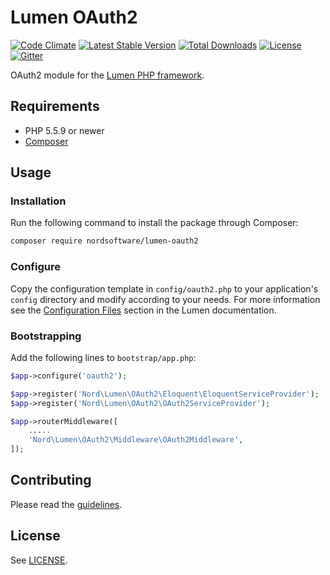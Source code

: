 # Lumen OAuth2

[![Code Climate](https://codeclimate.com/github/nordsoftware/lumen-oauth2/badges/gpa.svg)](https://codeclimate.com/github/nordsoftware/lumen-oauth2)
[![Latest Stable Version](https://poser.pugx.org/nordsoftware/lumen-oauth2/version)](https://packagist.org/packages/nordsoftware/lumen-oauth2) 
[![Total Downloads](https://poser.pugx.org/nordsoftware/lumen-oauth2/downloads)](https://packagist.org/packages/nordsoftware/lumen-oauth2)
[![License](https://img.shields.io/badge/license-MIT-blue.svg)](LICENSE)
[![Gitter](https://img.shields.io/gitter/room/norsoftware/open-source.svg?maxAge=2592000)](https://gitter.im/nordsoftware/open-source)

OAuth2 module for the [Lumen PHP framework](http://lumen.laravel.com/).

## Requirements

- PHP 5.5.9 or newer
- [Composer](http://getcomposer.org)

## Usage

### Installation

Run the following command to install the package through Composer:

```sh
composer require nordsoftware/lumen-oauth2
```

### Configure

Copy the configuration template in `config/oauth2.php` to your application's `config` directory and modify according to your needs. For more information see the [Configuration Files](http://lumen.laravel.com/docs/configuration#configuration-files) section in the Lumen documentation.

### Bootstrapping

Add the following lines to ```bootstrap/app.php```:

```php
$app->configure('oauth2');
```

```php
$app->register('Nord\Lumen\OAuth2\Eloquent\EloquentServiceProvider');
$app->register('Nord\Lumen\OAuth2\OAuth2ServiceProvider');
```

```php
$app->routerMiddleware([
	.....
	'Nord\Lumen\OAuth2\Middleware\OAuth2Middleware',
]);
```

## Contributing

Please read the [guidelines](.github/CONTRIBUTING.md).

## License

See [LICENSE](LICENSE).

